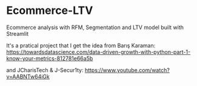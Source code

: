 # Ecommerce-LTV
Ecommerce analysis with RFM, Segmentation and LTV model built with Streamlit

It's a pratical project that I get the idea from Barış Karaman: 
https://towardsdatascience.com/data-driven-growth-with-python-part-1-know-your-metrics-812781e66a5b

and JCharisTech & J-Secur1ty:
https://www.youtube.com/watch?v=AABNTw64iGk
